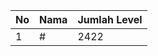 | No | Nama            | Jumlah Level |
|----|-----------------|--------------|
| 1  | #    |    2422        |
